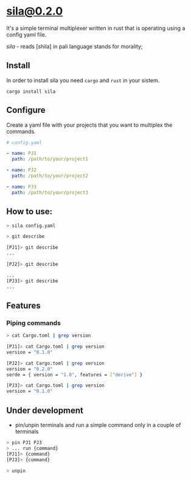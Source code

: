 # sila@0.2.0

It's a simple terminal multiplexer written in rust that is operating using a config yaml file.

_sila_ - reads [shila] in pali language stands for morality;

## Install

In order to install sila you need `cargo` and `rust` in your sistem.

```
cargo install sila
```

## Configure

Create a yaml file with your projects that you want to multiplex the commands.

```yaml
# config.yaml

- name: PJ1
  path: /path/to/your/project1

- name: PJ2
  path: /path/to/your/project2

- name: PJ3
  path: /path/to/your/project3
```

## How to use:

```bash
> sila config.yaml

> git describe

[PJ1]> git describe
...

[PJ2]> git describe

...
[PJ3]> git describe
...
```

## Features

### Piping commands

```bash
> cat Cargo.toml | grep version

[PJ1]> cat Cargo.toml | grep version
version = "0.1.0"

[PJ2]> cat Cargo.toml | grep version
version = "0.2.0"
serde = { version = "1.0", features = ["derive"] }

[PJ3]> cat Cargo.toml | grep version
version = "0.1.0"
```

## Under development

- pin/unpin terminals and run a simple command only in a couple of terminals

```bash
> pin PJ1 PJ3
> ... run {command}
[PJ1]> {command}
[PJ3]> {command}

> unpin
```
